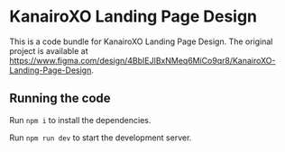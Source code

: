 
  # KanairoXO Landing Page Design

  This is a code bundle for KanairoXO Landing Page Design. The original project is available at https://www.figma.com/design/4BbIEJlBxNMeq6MiCo9qr8/KanairoXO-Landing-Page-Design.

  ## Running the code

  Run `npm i` to install the dependencies.

  Run `npm run dev` to start the development server.
  